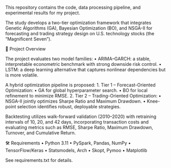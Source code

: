 This repository contains the code, data processing pipeline, and experimental results for my project.

The study develops a two-tier optimization framework that integrates Genetic Algorithms (GA), Bayesian Optimization (BO), and NSGA-II for forecasting and trading strategy design on U.S. technology stocks (the “Magnificent Seven”).

📌 Project Overview

The project evaluates two model families:
	•	ARIMA–GARCH: a stable, interpretable econometric benchmark with strong downside risk control.
	•	LSTM: a deep learning alternative that captures nonlinear dependencies but is more volatile.

A hybrid optimization pipeline is proposed:
	1.	Tier 1 – Forecast-Oriented Optimization:
	•	GA for global hyperparameter search.
	•	BO for local refinement to minimize RMSE.
	2.	Tier 2 – Trading-Oriented Optimization:
	•	NSGA-II jointly optimizes Sharpe Ratio and Maximum Drawdown.
	•	Knee-point selection identifies robust, deployable strategies.

Backtesting utilizes walk-forward validation (2010–2020) with retraining intervals of 10, 20, and 42 days, incorporating transaction costs and evaluating metrics such as RMSE, Sharpe Ratio, Maximum Drawdown, Turnover, and Cumulative Return.
 
🛠️ Requirements
	•	Python 3.11
	•	PySpark, Pandas, NumPy
	•	TensorFlow/Keras
	•	Statsmodels, Arch
	•	Skopt, Pymoo
	•	Matplotlib

See requirements.txt for details.
